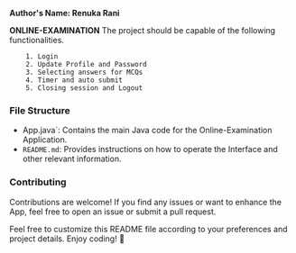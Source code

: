 **Author's Name: Renuka Rani**

**ONLINE-EXAMINATION**
The project should be capable of the following functionalities.

        1. Login
        2. Update Profile and Password
        3. Selecting answers for MCQs
        4. Timer and auto submit
        5. Closing session and Logout

### File Structure

- App.java`: Contains the main Java code for the Online-Examination Application.
- `README.md`: Provides instructions on how to operate the Interface and other relevant information.

### Contributing

Contributions are welcome! If you find any issues or want to enhance the App, feel free to open an issue or submit a pull request.

Feel free to customize this README file according to your preferences and project details. Enjoy coding! 🚀
       
